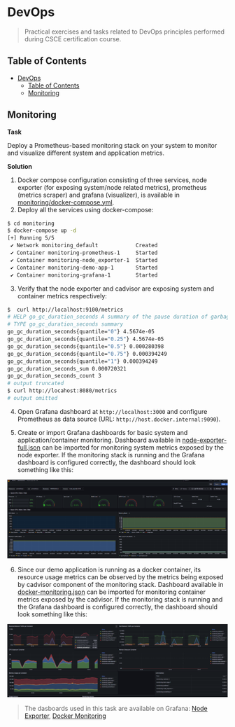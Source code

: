# DevOps
> Practical exercises and tasks related to DevOps principles performed during CSCE certification course. 

## Table of Contents
- [DevOps](#devops)
  - [Table of Contents](#table-of-contents)
  - [Monitoring](#monitoring)

## Monitoring

**Task**

Deploy a Prometheus-based monitoring stack on your system to monitor and visualize different system and application metrics.

**Solution**

1. Docker compose configuration consisting of three services, node exporter (for exposing system/node related metrics), prometheus (metrics scraper) and grafana (visualizer), is available in [monitoring/docker-compose.yml](./monitoring/docker-compose.yml).
2. Deploy all the services using docker-compose:
```bash
$ cd monitoring
$ docker-compose up -d
[+] Running 5/5
 ✔ Network monitoring_default            Created                                                              0.0s 
 ✔ Container monitoring-prometheus-1     Started                                                              0.5s 
 ✔ Container monitoring-node_exporter-1  Started                                                              0.4s 
 ✔ Container monitoring-demo-app-1       Started                                                              0.5s 
 ✔ Container monitoring-grafana-1        Started   
```
3. Verify that the node exporter and cadvisor are exposing system and container metrics respectively:
```bash
$  curl http://localhost:9100/metrics
# HELP go_gc_duration_seconds A summary of the pause duration of garbage collection cycles.
# TYPE go_gc_duration_seconds summary
go_gc_duration_seconds{quantile="0"} 4.5674e-05
go_gc_duration_seconds{quantile="0.25"} 4.5674e-05
go_gc_duration_seconds{quantile="0.5"} 0.000280398
go_gc_duration_seconds{quantile="0.75"} 0.000394249
go_gc_duration_seconds{quantile="1"} 0.000394249
go_gc_duration_seconds_sum 0.000720321
go_gc_duration_seconds_count 3
# output truncated
$ curl http://locahost:8080/metrics
# output omitted
```
4. Open Grafana dashboard at `http://localhost:3000` and configure Prometheus as data source (URL: `http://host.docker.internal:9090`).

5. Create or import Grafana dashboards for basic system and application/container monitoring. Dashboard available in [node-exporter-full.json](./monitoring/node-exporter-full.json) can be imported for monitoring system metrics exposed by the node exporter. If the monitoring stack is running and the Grafana dashboard is configured correctly, the dashboard should look something like this:

![System Metrics](./monitoring/img/system.png)

6. Since our demo application is running as a docker container, its resource usage metrics can be observed by the metrics being exposed by cadvisor component of the monitoring stack. Dashboard available in [docker-monitoring.json](./monitoring/docker-monitoring.json) can be imported for monitoring container metrics exposed by the cadvisor. If the monitoring stack is running and the Grafana dashboard is configured correctly, the dashboard should look something like this:

![Container Metrics](./monitoring/img/container.png)

> The dasboards used in this task are available on Grafana: [Node Exporter](https://grafana.com/grafana/dashboards/1860-node-exporter-full/), [Docker Monitoring](https://grafana.com/grafana/dashboards/893-main/)   
